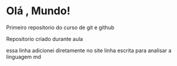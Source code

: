 # Olá , Mundo!
 Primeiro repositorio do curso de git e github

 Repositorio criado durante aula 
 
 essa linha adicionei diretamente no site 
 linha escrita para analisar a linguagem md
